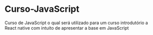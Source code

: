 # Curso-JavaScript
Curso de JavaScript o qual será utilizado para um curso introdutório a React native com intuito de apresentar a base em JavaScript
